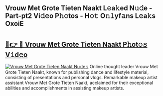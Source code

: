 ## Vrouw Met Grote Tieten Naakt L𝚎a𝚔ed N𝚞𝚍e - Part-pt2 Vi𝚍𝚎o P𝚑𝚘tos - H𝚘𝚝 O𝚗𝚕yf𝚊ns L𝚎a𝚔s OxoiE

# <h2><a href="http://kf8qse.oniu.top/?m=Vrouw+Met+Grote+Tieten+Naakt">🔗👉 🔴 Vrouw Met Grote Tieten Naakt P𝚑ot𝚘𝚜 V𝚒d𝚎o</a></h2>

[![Vrouw Met Grote Tieten Naakt Nu𝚍e𝚜](https://i.imgur.com/0qMVB7G.gif)](http://kf8qse.oniu.top/?m=Vrouw+Met+Grote+Tieten+Naakt)
Online thought leader Vrouw Met Grote Tieten Naakt, known for publishing dance and lifestyle material, consisting of presentations and personal vlogs. Remarkable makeup artist assistant Vrouw Met Grote Tieten Naakt, acclaimed for their exceptional abilities and accomplishments in assisting makeup artists.  
